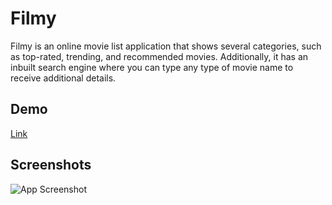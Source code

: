
# Filmy

Filmy is an online movie list application that shows several categories, such as top-rated, trending, and recommended movies. Additionally, it has an inbuilt search engine where you can type any type of movie name to receive additional details.




## Demo

[Link](https://movie-application-s6ln.onrender.com)


## Screenshots

![App Screenshot](https://github.com/Subham1901/Filmy/assets/79370554/43320683-85a9-4e64-83b0-3df8afa5ff6c)
